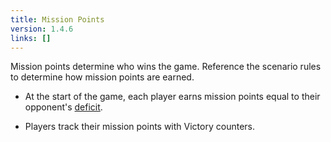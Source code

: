 ```yaml
---
title: Mission Points
version: 1.4.6
links: []
---
```


Mission points determine who wins the game. Reference the scenario rules to determine how mission points are earned.

- At the start of the game, each player earns mission points equal to their opponent's [deficit](/rules/Deficit).

- Players track their mission points with Victory counters.
